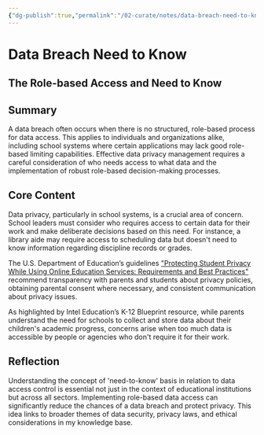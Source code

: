 ```yaml
---
{"dg-publish":true,"permalink":"/02-curate/notes/data-breach-need-to-know/","title":"Data Breach Need to Know","tags":["data-breach","data-security","privacy-laws","data-privacy"]}
---
```


# Data Breach Need to Know

## The Role-based Access and Need to Know

## Summary
A data breach often occurs when there is no structured, role-based process for data access. This applies to individuals and organizations alike, including school systems where certain applications may lack good role-based limiting capabilities. Effective data privacy management requires a careful consideration of who needs access to what data and the implementation of robust role-based decision-making processes.

## Core Content
Data privacy, particularly in school systems, is a crucial area of concern. School leaders must consider who requires access to certain data for their work and make deliberate decisions based on this need. For instance, a library aide may require access to scheduling data but doesn't need to know information regarding discipline records or grades.

The U.S. Department of Education’s guidelines ["Protecting Student Privacy While Using Online Education Services: Requirements and Best Practices"](https://fpf.instructure.com/courses/143/files/2194/download?wrap=1) recommend transparency with parents and students about privacy policies, obtaining parental consent where necessary, and consistent communication about privacy issues.

As highlighted by Intel Education’s K-12 Blueprint resource, while parents understand the need for schools to collect and store data about their children's academic progress, concerns arise when too much data is accessible by people or agencies who don't require it for their work.

## Reflection
Understanding the concept of 'need-to-know' basis in relation to data access control is essential not just in the context of educational institutions but across all sectors. Implementing role-based data access can significantly reduce the chances of a data breach and protect privacy. This idea links to broader themes of data security, privacy laws, and ethical considerations in my knowledge base.


